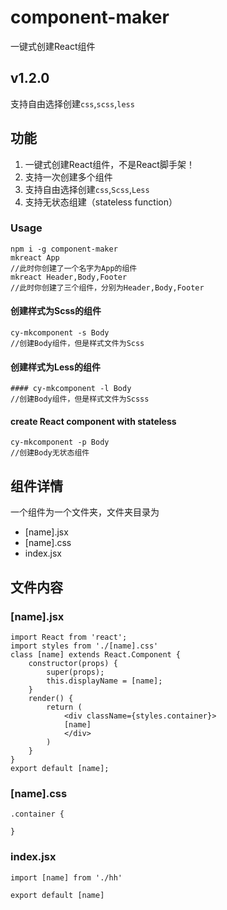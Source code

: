 # component-maker

一键式创建React组件

## v1.2.0

支持自由选择创建`css`,`scss`,`less`

## 功能

1. 一键式创建React组件，不是React脚手架！
2. 支持一次创建多个组件
3. 支持自由选择创建`css`,`Scss`,`Less`
4. 支持无状态组建（stateless function）

### Usage

```
npm i -g component-maker
mkreact App
//此时你创建了一个名字为App的组件
mkreact Header,Body,Footer
//此时你创建了三个组件，分别为Header,Body,Footer
```

#### 创建样式为Scss的组件
```
cy-mkcomponent -s Body
//创建Body组件，但是样式文件为Scss
```
#### 创建样式为Less的组件
```
#### cy-mkcomponent -l Body
//创建Body组件，但是样式文件为Scsss
```
#### create React component with stateless
```
cy-mkcomponent -p Body
//创建Body无状态组件
```
## 组件详情

一个组件为一个文件夹，文件夹目录为

- [name].jsx
- [name].css
- index.jsx

## 文件内容

### [name].jsx

```
import React from 'react';
import styles from './[name].css'
class [name] extends React.Component {
    constructor(props) {
        super(props);
        this.displayName = [name];
    }
    render() {
        return (
            <div className={styles.container}>
            [name]
            </div>
        )
    }
}
export default [name];
```

### [name].css

```
.container {
  
}
```

### index.jsx

```
import [name] from './hh'

export default [name]
```
